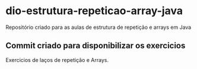 # dio-estrutura-repeticao-array-java
Repositório criado para as aulas de estrutura de repetição e arrays em Java

## Commit criado para disponibilizar os exercicios
Exercicios de laços de repetição e Arrays.
